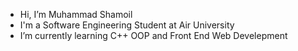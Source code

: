 - Hi, I’m Muhammad Shamoil
- I'm a Software Engineering Student at Air University
- I’m currently learning C++ OOP and Front End Web Develepment
